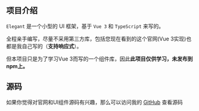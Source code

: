 ## 项目介绍
`Elegant` 是一个小型的 UI 框架，基于 `Vue 3` 和 `TypeScript` 来写的。

全程亲手编写，尽量不采用第三方库，包括您现在看到的这个官网(Vue 3实现)也都是我自己写的（**支持响应式**）。

但本项目只是为了学习Vue 3而写的一个组件库，因此**此项目仅供学习，未发布到npm上。**

## 源码
如果你觉得对官网和UI组件源码有兴趣，那么可以访问我的 [GitHub](https://github.com/fyzhu/elegant-vue) 查看源码


